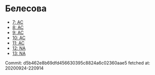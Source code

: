 # Белесова
- [7: AC](7.md)
- [8: AC](8.md)
- [9: AC](9.md)
- [10: AC](10.md)
- [11: AC](11.md)
- [12: NA](12.md)
- [13: NA](13.md)

Commit: d5b462e8b69dfd456630395c8824a6c02360aae5
 fetched at: 20200924-220914
